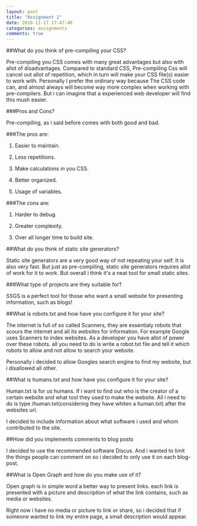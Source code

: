 ```yaml
---
layout: post
title: "Assignment 1"
date: 2016-11-17 17:47:40
categories: assignments
comments: true
---
```


##What do you think of pre-compiling your CSS?

Pre-compiling you CSS comes with many great advantages but also with allot of disadvantages.
Compared to standard CSS, Pre-compiling Css will cancel out allot of repetition, which in turn will make your CSS file(s)
easier to work with. Personally I prefer the ordinary way because The CSS code can, and almost always will become way more
complex when working with pre-compilers. But i can imagine that a experienced web developer will find this mush easier.

###Pros and Cons?

Pre-compiling, as i said before comes with both good and bad.

###The pros are:

1. Easier to maintain.

2. Less repetitions.

3. Make calculations in you CSS.

4. Better organized.

5. Usage of variables.


###The cons are:

1. Harder to debug.

2. Greater complexity.

3. Over all longer time to build site.


##What do you think of static site generators?

Static site generators are a very good way of not repeating your self. It is also very fast. But just as pre-compiling,
static site generators requires allot of work for it to work. But overall i think it's a neat tool for small static sites.

###What type of projects are they suitable for?

SSGS is a perfect tool for those who want a small website for presenting information, such as blogs!

##What is robots.txt and how have you configure it for your site?

The internet is full of so called Scanners, they are essentialy robots that scours the internet and all its websites for
 information. For example Google uses Scanners to index websites. As a developer you have allot of power over these robots.
 all you need to do is write a robot.txt file and tell it which robots to allow and not allow to search your website.

 Personally i decided to allow Googles search engine to find my website, but i disallowed all other.


##What is humans.txt and how have you configure it for your site?

Human.txt is for us humans. If i want to find out who is the creator of a certain website and what tool they used to make
 the website.
 All i need to do is type /human.txt(considering they have whiten a human.txt) after the websites url.

 I decided to include information about what software i used and whom contributed to the site.


##How did you implements comments to blog posts

I decided to use the recommended software Discus. And i wanted to limit the things people can comment on so i decided to
 only use it on each blog-post.


##What is Open Graph and how do you make use of it?

Open graph is in simple word a better way to present links. each link is presented with a picture and description of what
 the link contains, such as media or websites.

 Right now i have no media or picture to link or share, so i decided that if someone wanted to link my entire page, a small
  description would appear.


